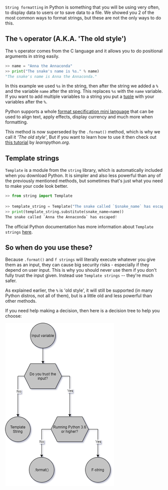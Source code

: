 `String formatting` in Python is something that you will be using very often, to display data to users or to save data to a file. We showed you 2 of the most common ways to format strings, but these are not the only ways to do this.

## The `%` operator (A.K.A. 'The old style')

The `%` operator comes from the C language and it allows you to do positional arguments in string easily.

```python
>> name = "Anna the Annaconda"
>> print("The snake's name is %s." % name)
"The snake's name is Anna the Annaconda."
```

In this example we used `%s` in the string, then after the string we added a `%` and the variable `name` after the string. This replaces `%s` with the `name` variable. If you want to add multiple variables to a string you put a [tuple](https://www.w3schools.com/python/python_tuples.asp) with your variables after the `%`.

Python supports a whole [format specification mini language](https://docs.python.org/3/library/string.html#format-specification-mini-language) that can be used to align text, apply effects, display currency and much more when formatting.

This method is now superseded by the `.format()` method, which is why we call it _'The old style'_, But if you want to learn how to use it then check out [this tutorial](https://www.learnpython.org/en/String_Formatting) by _learnpython.org_.

## Template strings

`Template` is a module from the `string` library, which is automatically included when you download Python. It is simpler and also less powerful than any of the previously mentioned methods, but sometimes that's just what you need to make your code look better.

```python
>> from string import Template

>> template_string = Template("The snake called `$snake_name` has escaped!")
>> print(template_string.substitute(snake_name=name))
The snake called `Anna the Annaconda` has escaped!
```

The official Python documentation has more information about `Template strings` [here](https://docs.python.org/3/library/string.html#template-strings).

## So when do you use these?

Because `.format()` and `f strings` will literally execute whatever you give them as an input, they can cause big security risks - especially if they depend on user input. This is why you should never use them if you don't fully trust the input given. Instead use `Template strings` -- they're much safer.

As explained earlier, the `%` is 'old style', it will still be supported (in many Python distros, not all of them), but is a little old and less powerful than other methods.

If you need help making a decision, then here is a decision tree to help you choose:

![Decision Tree](https://github.com/exercism/v3-files/blob/master/python/string-formatting/decision_tree.png?raw=true)
